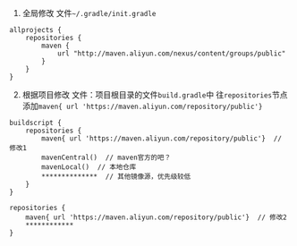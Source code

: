 1. 全局修改
文件`~/.gradle/init.gradle`
```
allprojects {
    repositories {
        maven {
            url "http://maven.aliyun.com/nexus/content/groups/public"
        }
    }
}
```
2. 根据项目修改
文件：项目根目录的文件`build.gradle`中
往`repositories`节点添加`maven{ url 'https://maven.aliyun.com/repository/public'} `
```
buildscript {
    repositories {
        maven{ url 'https://maven.aliyun.com/repository/public'}  // 修改1
        mavenCentral()  // maven官方的吧？
        mavenLocal()  // 本地仓库
        **************  // 其他镜像源，优先级较低
    }
}

repositories {
    maven{ url 'https://maven.aliyun.com/repository/public'}  // 修改2
    ************
}
```
